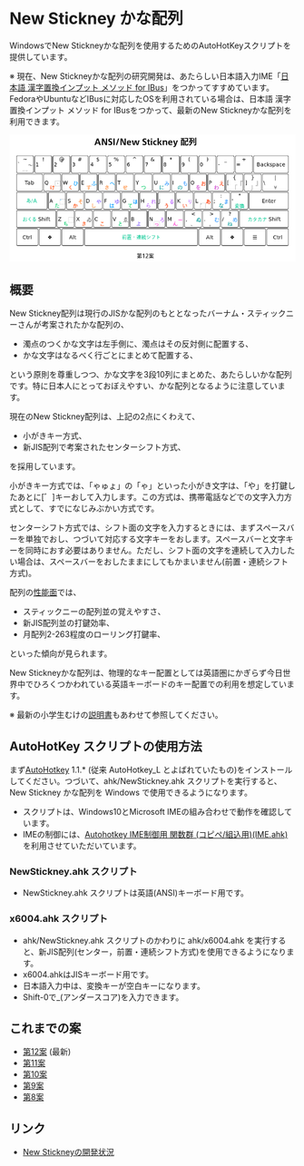 # New Stickney かな配列

WindowsでNew Stickneyかな配列を使用するためのAutoHotKeyスクリプトを提供しています。

※ 現在、New Stickneyかな配列の研究開発は、あたらしい日本語入力IME「[日本語 漢字置換インプット メソッド for IBus](https://github.com/esrille/ibus-replace-with-kanji)」をつかってすすめています。FedoraやUbuntuなどIBusに対応したOSを利用されている場合は、日本語 漢字置換インプット メソッド for IBusをつかって、最新のNew Stickneyかな配列を利用できます。

![New Stickney かな配列 第12案](docs/new-stickney.png)

## 概要

New Stickney配列は現行のJISかな配列のもととなったバーナム・スティックニーさんが考案されたかな配列の、

* 濁点のつくかな文字は左手側に、濁点はその反対側に配置する、
* かな文字はなるべく行ごとにまとめて配置する、

という原則を尊重しつつ、かな文字を3段10列にまとめた、あたらしいかな配列です。特に日本人にとっておぼえやすい、かな配列となるように注意しています。

現在のNew Stickney配列は、上記の2点にくわえて、

* 小がきキー方式、
* 新JIS配列で考案されたセンターシフト方式、

を採用しています。

小がきキー方式では、「ゃゅょ」の「ゃ」といった小がき文字は、「や」を打鍵したあとに[゛]キーおして入力します。この方式は、携帯電話などでの文字入力方式として、すでになじみぶかい方式です。

センターシフト方式では、シフト面の文字を入力するときには、まずスペースバーを単独でおし、つづいて対応する文字キーをおします。スペースバーと文字キーを同時におす必要はありません。ただし、シフト面の文字を連続して入力したい場合は、スペースバーをおしたままにしてもかまいません(前置・連続シフト方式)。

配列の[性能面](https://esrille.github.io/keyboard-layout-comparison/)では、

* スティックニーの配列並の覚えやすさ、
* 新JIS配列並の打鍵効率、
* 月配列2-263程度のローリング打鍵率、

といった傾向が見られます。

New Stickneyかな配列は、物理的なキー配置としては英語圏にかぎらず今日世界中でひろくつかわれている英語キーボードのキー配置での利用を想定しています。

※ 最新の小学生むけの[説明書](https://esrille.github.io/ibus-hiragana/layouts.html)もあわせて参照してください。

## AutoHotKey スクリプトの使用方法

まず[AutoHotkey](http://ahkscript.org/) 1.1.* (従来 AutoHotkey_L とよばれていたもの)をインストールしてください。つづいて、ahk/NewStickney.ahk スクリプトを実行すると、New Stickney かな配列を Windows で使用できるようになります。

* スクリプトは、Windows10とMicrosoft IMEの組み合わせで動作を確認しています。
* IMEの制御には、[Autohotkey IME制御用 関数群 (コピペ/組込用)(IME.ahk)](http://www6.atwiki.jp/eamat/)を利用させていただいています。

### NewStickney.ahk スクリプト

* NewStickney.ahk スクリプトは英語(ANSI)キーボード用です。

### x6004.ahk スクリプト

* ahk/NewStickney.ahk スクリプトのかわりに ahk/x6004.ahk を実行すると、新JIS配列(センター，前置・連続シフト方式)を使用できるようになります。
* x6004.ahkはJISキーボード用です。
* 日本語入力中は、変換キーが空白キーになります。
* Shift-0で_(アンダースコア)を入力できます。

## これまでの案

* [第12案](https://esrille.github.io/new-stickney/new-stickney12.html) (最新)
* [第11案](https://esrille.github.io/new-stickney/new-stickney11.html)
* [第10案](https://esrille.github.io/new-stickney/new-stickney10.html)
* [第9案](https://esrille.github.io/new-stickney/new-stickney9.html)
* [第8案](https://esrille.github.io/new-stickney/new-stickney8.html)

## リンク

* [New Stickneyの開発状況](https://twitter.com/hashtag/newstickney?f=tweets&vertical=default&src=hash)

